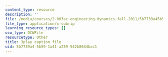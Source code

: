 ```yaml
---
content_type: resource
description: ''
file: /media/courses/2-003sc-engineering-dynamics-fall-2011/5b7739a45b591a41a259542b8644bac1_GUvoVvXwoOQ.srt
file_type: application/x-subrip
learning_resource_types: []
ocw_type: OCWFile
resourcetype: Other
title: 3play caption file
uid: 5b7739a4-5b59-1a41-a259-542b8644bac1
---
```

